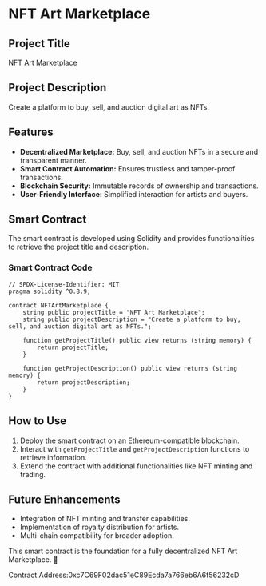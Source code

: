 # NFT Art Marketplace

## Project Title
NFT Art Marketplace

## Project Description 
Create a platform to buy, sell, and auction digital art as NFTs.

## Features
- **Decentralized Marketplace:** Buy, sell, and auction NFTs in a secure and transparent manner.
- **Smart Contract Automation:** Ensures trustless and tamper-proof transactions.
- **Blockchain Security:** Immutable records of ownership and transactions.
- **User-Friendly Interface:** Simplified interaction for artists and buyers.

## Smart Contract
The smart contract is developed using Solidity and provides functionalities to retrieve the project title and description.

### Smart Contract Code
```solidity
// SPDX-License-Identifier: MIT
pragma solidity ^0.8.9;

contract NFTArtMarketplace {
    string public projectTitle = "NFT Art Marketplace";
    string public projectDescription = "Create a platform to buy, sell, and auction digital art as NFTs.";

    function getProjectTitle() public view returns (string memory) {
        return projectTitle;
    }

    function getProjectDescription() public view returns (string memory) {
        return projectDescription;
    }
}
```

## How to Use
1. Deploy the smart contract on an Ethereum-compatible blockchain.
2. Interact with `getProjectTitle` and `getProjectDescription` functions to retrieve information.
3. Extend the contract with additional functionalities like NFT minting and trading.

## Future Enhancements
- Integration of NFT minting and transfer capabilities.
- Implementation of royalty distribution for artists.
- Multi-chain compatibility for broader adoption.

This smart contract is the foundation for a fully decentralized NFT Art Marketplace. 🚀

Contract Address:0xc7C69F02dac51eC89Ecda7a766eb6A6f56232cD


